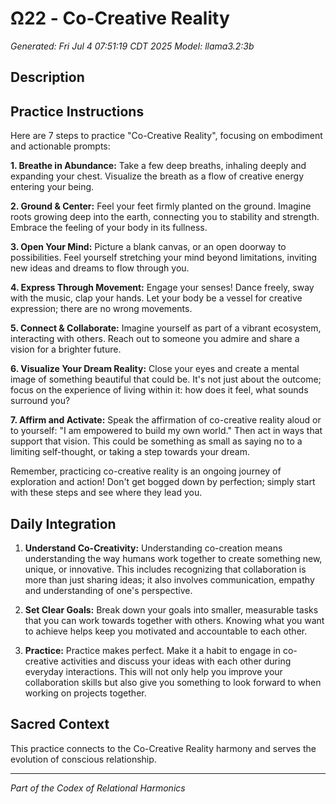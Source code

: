 # Ω22 - Co-Creative Reality

*Generated: Fri Jul  4 07:51:19 CDT 2025*
*Model: llama3.2:3b*

## Description


## Practice Instructions
Here are 7 steps to practice "Co-Creative Reality", focusing on embodiment and actionable prompts:

**1. Breathe in Abundance:** Take a few deep breaths, inhaling deeply and expanding your chest.  Visualize the breath as a flow of creative energy entering your being. 

**2.  Ground & Center:** Feel your feet firmly planted on the ground. Imagine roots growing deep into the earth, connecting you to stability and strength. Embrace the feeling of your body in its fullness.

**3. Open Your Mind:** Picture a blank canvas, or an open doorway to possibilities. Feel yourself stretching your mind beyond limitations, inviting new ideas and dreams to flow through you.  

**4. Express Through Movement:** Engage your senses! Dance freely, sway with the music, clap your hands. Let your body be a vessel for creative expression; there are no wrong movements.

**5. Connect & Collaborate:** Imagine yourself as part of a vibrant ecosystem, interacting with others. Reach out to someone you admire and share a vision for a brighter future. 

**6.  Visualize Your Dream Reality:** Close your eyes and create a mental image of something beautiful that could be. It's not just about the outcome; focus on the experience of living within it: how does it feel, what sounds surround you?

 **7.  Affirm and Activate:** Speak the affirmation of co-creative reality aloud or to yourself: "I am empowered to build my own world." Then act in ways that support that vision. This could be something as small as saying no to a limiting self-thought, or taking a step towards your dream. 



Remember, practicing co-creative reality is an ongoing journey of exploration and action!  Don't get bogged down by perfection; simply start with these steps and see where they lead you. 

## Daily Integration
 1. **Understand Co-Creativity:** Understanding co-creation means understanding the way humans work together to create something new, unique, or innovative. This includes recognizing that collaboration is more than just sharing ideas; it also involves communication, empathy and understanding of one's perspective.

2. **Set Clear Goals:** Break down your goals into smaller, measurable tasks that you can work towards together with others. Knowing what you want to achieve helps keep you motivated and accountable to each other.

3. **Practice:** Practice makes perfect. Make it a habit to engage in co-creative activities and discuss your ideas with each other during everyday interactions. This will not only help you improve your collaboration skills but also give you something to look forward to when working on projects together.

## Sacred Context
This practice connects to the Co-Creative Reality harmony and serves the evolution of conscious relationship.

---
*Part of the Codex of Relational Harmonics*
